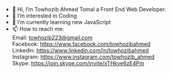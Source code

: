 - 👋 Hi, I’m Towhozib Ahmed Tomal a Front End Web Developer.
- 👀 I’m interested in Coding
- 🌱 I’m currently learning new JavaScript 
- 📫 How to reach me: <br>
  Email: towhozib223@gmail.com <br>
  Facebook: https://www.facebook.com/towhozibahmed <br>
  Linkedin: https://www.linkedin.com/in/towhozibahmed <br>
  Instagram: https://www.instagram.com/towhozib_ahmed <br>
  Skype: https://join.skype.com/invite/xTHkve6zE4Pm

<!---
tomal223/tomal223 is a ✨ special ✨ repository because its `README.md` (this file) appears on your GitHub profile.
You can click the Preview link to take a look at your changes.
--->
